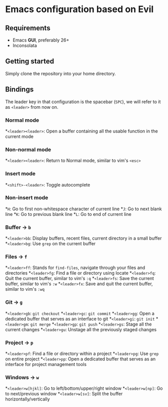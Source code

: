 # Emacs configuration based on Evil


## Requirements
- Emacs **GUI**, preferably 26+
- Inconsolata


## Getting started
Simply clone the repository into your home directory.


## Bindings
The leader key in that configuration is the spacebar (`SPC`), we will refer to it as `<leader>` from now on.

### Normal mode
*`<leader><leader>`: Open a buffer containing all the usable function in the current mode

### Non-normal mode
*`<leader><leader>`: Return to Normal mode, similar to vim's `<esc>`

### Insert mode
*`<shift>-<leader>`: Toggle autocomplete

### Non-insert mode
*`H`: Go to first non-whitespace character of current line
*`J`: Go to next blank line
*`K`: Go to previous blank line
*`L`: Go to end of current line

### Buffer -> `b`
*`<leader>bb`: Display buffers, recent files, current directory in a small buffer
*`<leader>bg`: Use `grep` on the current buffer

### Files -> `f`
*`<leader>ff`: Stands for `find-files`, navigate through your files and directories
*`<leader>fg`: Find a file or directory using locate
*`<leader>fq`: Quit the current buffer, similar to vim's `:q`
*`<leader>fs`: Save the current buffer, similar to vim's `:w`
*`<leader>fx`: Save and quit the current buffer, similar to vim's `:wq`

### Git -> `g`
*`<leader>gb`: `git checkout`
*`<leader>gc`: `git commit`
*`<leader>gg`: Open a dedicated buffer that serves as an interface to git
*`<leader>gi`: `git init`
*`<leader>gm`: `git merge`
*`<leader>gp`: `git push`
*`<leader>gs`: Stage all the current changes
*`<leader>gu`: Unstage all the previously staged changes

### Project -> `p`
*`<leader>pf`: Find a file or directory within a project
*`<leader>pg`: Use `grep` on entire project
*`<leader>pp`: Open a dedicated buffer that serves as an interface for project management tools

### Windows -> `w`
*`<leader>w[hjkl]`: Go to left/bottom/upper/right window
*`<leader>w[np]`: Go to next/previous window
*`<leader>w[sv]`: Split the buffer horizontally/vertically

